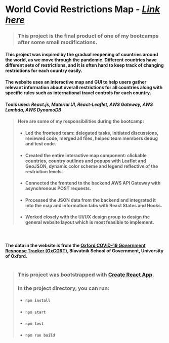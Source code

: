 # **World Covid Restrictions Map** - [_Link here_](https://policy-map.web.app)

> ### This project is the final product of one of my bootcamps after some small modifications.

#### This project was inspired by the gradual reopening of countries around the world, as we move through the pandemic. Different countries have different sets of restrictions, and it is often hard to keep track of changing restrictions for each country easily.

#### The website uses an interactive map and GUI to help users gather relevant information about overall restrictions for all countries along with specific rules such as international travel controls for each country.

#### Tools used: _React.js, Material UI, React-Leaflet, AWS Gateway, AWS Lambda, AWS DynamoDB_

> #### Here are some of my responsibilities during the bootcamp: <br>
>
> - #### Led the frontend team: delegated tasks, initiated discussions, reviewed code, merged all files, helped team members debug and test code.
> - #### Created the entire interactive map component: clickable countries, country outlines and popups with Leaflet and GeoJSON, dynamic color scheme and legend reflective of the restriction levels.
> - #### Connected the frontend to the backend AWS API Gateway with asynchronous POST requests.
> - #### Processed the JSON data from the backend and integrated it into the map and information tabs with React States and Hooks.
> - #### Worked closely with the UI/UX design group to design the general website layout which is most feasible to implement.

<br>

#### The data in the website is from the [Oxford COVID-19 Government Response Tracker (OxCGRT)](https://github.com/OxCGRT/covid-policy-tracker), Blavatnik School of Government, University of Oxford. <br><br>

> ### This project was bootstrapped with [Create React App](https://github.com/facebook/create-react-app).
>
> ### In the project directory, you can run:
>
> - #### `npm install`
> - #### `npm start`
> - #### `npm test`
> - #### `npm run build`
